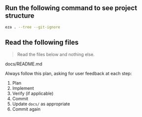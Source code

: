 ## Run the following command to see project structure

```bash
eza . --tree --git-ignore
```

## Read the following files
> Read the files below and nothing else.

docs/README.md

Always follow this plan, asking for user feedback at each step:

1. Plan
2. Implement
3. Verify (if applicable)
4. Commit
5. Update `docs/` as appropriate
6. Commit again
